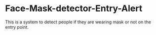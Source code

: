 # Face-Mask-detector-Entry-Alert
This is a system to detect people if they are wearing mask or not on the entry point. 
